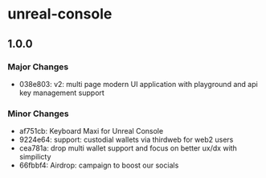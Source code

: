# unreal-console

## 1.0.0

### Major Changes

- 038e803: v2: multi page modern UI application with playground and api key management support

### Minor Changes

- af751cb: Keyboard Maxi for Unreal Console
- 9224e64: support: custodial wallets via thirdweb for web2 users
- cea781a: drop multi wallet support and focus on better ux/dx with simpilicty
- 66fbbf4: Airdrop: campaign to boost our socials
